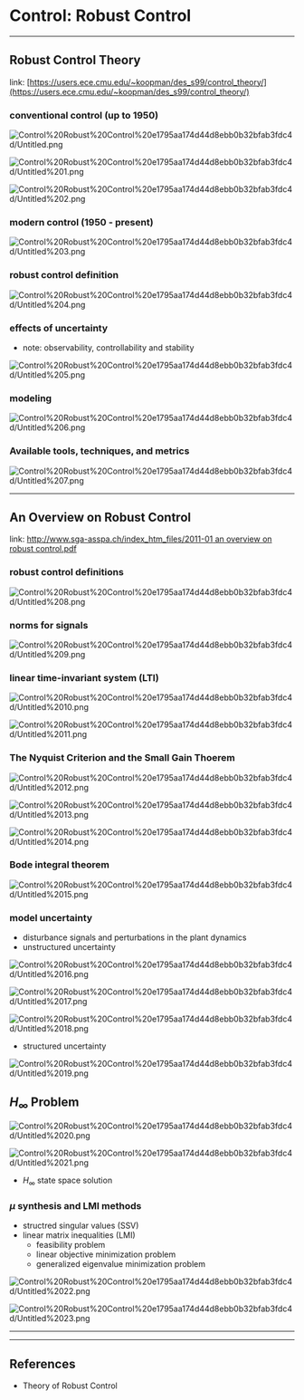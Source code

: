 # Control: Robust Control

---

## Robust Control Theory

link: [https://users.ece.cmu.edu/~koopman/des_s99/control_theory/](https://users.ece.cmu.edu/~koopman/des_s99/control_theory/) 

### conventional control (up to 1950)

![Control%20Robust%20Control%20e1795aa174d44d8ebb0b32bfab3fdc4d/Untitled.png](Control%20Robust%20Control%20e1795aa174d44d8ebb0b32bfab3fdc4d/Untitled.png)

![Control%20Robust%20Control%20e1795aa174d44d8ebb0b32bfab3fdc4d/Untitled%201.png](Control%20Robust%20Control%20e1795aa174d44d8ebb0b32bfab3fdc4d/Untitled%201.png)

![Control%20Robust%20Control%20e1795aa174d44d8ebb0b32bfab3fdc4d/Untitled%202.png](Control%20Robust%20Control%20e1795aa174d44d8ebb0b32bfab3fdc4d/Untitled%202.png)

### modern control (1950 - present)

![Control%20Robust%20Control%20e1795aa174d44d8ebb0b32bfab3fdc4d/Untitled%203.png](Control%20Robust%20Control%20e1795aa174d44d8ebb0b32bfab3fdc4d/Untitled%203.png)

### robust control definition

![Control%20Robust%20Control%20e1795aa174d44d8ebb0b32bfab3fdc4d/Untitled%204.png](Control%20Robust%20Control%20e1795aa174d44d8ebb0b32bfab3fdc4d/Untitled%204.png)

### effects of uncertainty

- note: observability, controllability and stability

![Control%20Robust%20Control%20e1795aa174d44d8ebb0b32bfab3fdc4d/Untitled%205.png](Control%20Robust%20Control%20e1795aa174d44d8ebb0b32bfab3fdc4d/Untitled%205.png)

### modeling

![Control%20Robust%20Control%20e1795aa174d44d8ebb0b32bfab3fdc4d/Untitled%206.png](Control%20Robust%20Control%20e1795aa174d44d8ebb0b32bfab3fdc4d/Untitled%206.png)

### Available tools, techniques, and metrics

![Control%20Robust%20Control%20e1795aa174d44d8ebb0b32bfab3fdc4d/Untitled%207.png](Control%20Robust%20Control%20e1795aa174d44d8ebb0b32bfab3fdc4d/Untitled%207.png)

---

## An Overview on Robust Control

link: [http://www.sga-asspa.ch/index_htm_files/2011-01 an overview on robust control.pdf](http://www.sga-asspa.ch/index_htm_files/2011-01%20an%20overview%20on%20robust%20control.pdf) 

### robust control definitions

![Control%20Robust%20Control%20e1795aa174d44d8ebb0b32bfab3fdc4d/Untitled%208.png](Control%20Robust%20Control%20e1795aa174d44d8ebb0b32bfab3fdc4d/Untitled%208.png)

### norms for signals

![Control%20Robust%20Control%20e1795aa174d44d8ebb0b32bfab3fdc4d/Untitled%209.png](Control%20Robust%20Control%20e1795aa174d44d8ebb0b32bfab3fdc4d/Untitled%209.png)

### linear time-invariant system (LTI)

![Control%20Robust%20Control%20e1795aa174d44d8ebb0b32bfab3fdc4d/Untitled%2010.png](Control%20Robust%20Control%20e1795aa174d44d8ebb0b32bfab3fdc4d/Untitled%2010.png)

![Control%20Robust%20Control%20e1795aa174d44d8ebb0b32bfab3fdc4d/Untitled%2011.png](Control%20Robust%20Control%20e1795aa174d44d8ebb0b32bfab3fdc4d/Untitled%2011.png)

### The Nyquist Criterion and the Small Gain Thoerem

![Control%20Robust%20Control%20e1795aa174d44d8ebb0b32bfab3fdc4d/Untitled%2012.png](Control%20Robust%20Control%20e1795aa174d44d8ebb0b32bfab3fdc4d/Untitled%2012.png)

![Control%20Robust%20Control%20e1795aa174d44d8ebb0b32bfab3fdc4d/Untitled%2013.png](Control%20Robust%20Control%20e1795aa174d44d8ebb0b32bfab3fdc4d/Untitled%2013.png)

![Control%20Robust%20Control%20e1795aa174d44d8ebb0b32bfab3fdc4d/Untitled%2014.png](Control%20Robust%20Control%20e1795aa174d44d8ebb0b32bfab3fdc4d/Untitled%2014.png)

### Bode integral theorem

![Control%20Robust%20Control%20e1795aa174d44d8ebb0b32bfab3fdc4d/Untitled%2015.png](Control%20Robust%20Control%20e1795aa174d44d8ebb0b32bfab3fdc4d/Untitled%2015.png)

### model uncertainty

- disturbance signals and perturbations in the plant dynamics
- unstructured uncertainty

![Control%20Robust%20Control%20e1795aa174d44d8ebb0b32bfab3fdc4d/Untitled%2016.png](Control%20Robust%20Control%20e1795aa174d44d8ebb0b32bfab3fdc4d/Untitled%2016.png)

![Control%20Robust%20Control%20e1795aa174d44d8ebb0b32bfab3fdc4d/Untitled%2017.png](Control%20Robust%20Control%20e1795aa174d44d8ebb0b32bfab3fdc4d/Untitled%2017.png)

![Control%20Robust%20Control%20e1795aa174d44d8ebb0b32bfab3fdc4d/Untitled%2018.png](Control%20Robust%20Control%20e1795aa174d44d8ebb0b32bfab3fdc4d/Untitled%2018.png)

- structured uncertainty

![Control%20Robust%20Control%20e1795aa174d44d8ebb0b32bfab3fdc4d/Untitled%2019.png](Control%20Robust%20Control%20e1795aa174d44d8ebb0b32bfab3fdc4d/Untitled%2019.png)

## $H_{\infty}$ Problem

![Control%20Robust%20Control%20e1795aa174d44d8ebb0b32bfab3fdc4d/Untitled%2020.png](Control%20Robust%20Control%20e1795aa174d44d8ebb0b32bfab3fdc4d/Untitled%2020.png)

![Control%20Robust%20Control%20e1795aa174d44d8ebb0b32bfab3fdc4d/Untitled%2021.png](Control%20Robust%20Control%20e1795aa174d44d8ebb0b32bfab3fdc4d/Untitled%2021.png)

- $H_{\infty}$ state space solution

### $\mu$ synthesis and LMI methods

- structred singular values (SSV)
- linear matrix inequalities (LMI)
    - feasibility problem
    - linear objective minimization problem
    - generalized eigenvalue minimization problem

![Control%20Robust%20Control%20e1795aa174d44d8ebb0b32bfab3fdc4d/Untitled%2022.png](Control%20Robust%20Control%20e1795aa174d44d8ebb0b32bfab3fdc4d/Untitled%2022.png)

![Control%20Robust%20Control%20e1795aa174d44d8ebb0b32bfab3fdc4d/Untitled%2023.png](Control%20Robust%20Control%20e1795aa174d44d8ebb0b32bfab3fdc4d/Untitled%2023.png)

---

---

## References

- Theory of Robust Control

[](https://www.imng.uni-stuttgart.de/mst/files/RC.pdf)